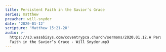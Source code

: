 ```yaml
---
title: Persistent Faith in the Savior’s Grace
series: matthew
preacher: will-snyder
date: '2020-01-12'
scripture: 'Matthew 15:21-28'
audio: >-
  https://s3.wasabisys.com/coventrypca.church/sermons/2020.01.12.A Persistent
  Faith in the Savior’s Grace - Will Snyder.mp3
---
```

